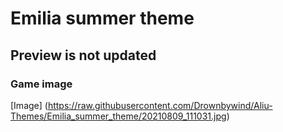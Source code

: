 # Emilia summer theme
## Preview is not updated
### Game image
[Image] (https://raw.githubusercontent.com/Drownbywind/Aliu-Themes/Emilia_summer_theme/20210809_111031.jpg)

